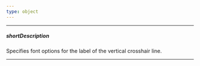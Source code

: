 ```yaml
---
type: object
---
```

---
##### shortDescription
Specifies font options for the label of the vertical crosshair line.

---
